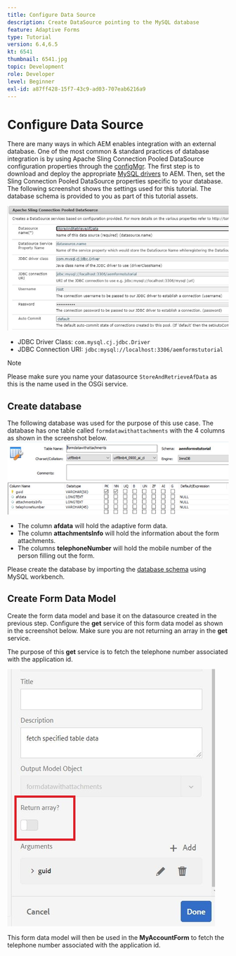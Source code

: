 ```yaml
---
title: Configure Data Source
description: Create DataSource pointing to the MySQL database
feature: Adaptive Forms
type: Tutorial
version: 6.4,6.5
kt: 6541
thumbnail: 6541.jpg
topic: Development
role: Developer
level: Beginner
exl-id: a87ff428-15f7-43c9-ad03-707eab6216a9
---
```

# Configure Data Source

There are many ways in which AEM enables integration with an external database. One of the most common & standard practices of database integration is by using Apache Sling Connection Pooled DataSource configuration properties through the [configMgr](http://localhost:4502/system/console/configMgr).
The first step is to download and deploy the appropriate [MySQL drivers](https://mvnrepository.com/artifact/mysql/mysql-connector-java) to AEM.
Then, set the Sling Connection Pooled DataSource properties specific to your database. The following screenshot shows the settings used for this tutorial. The database schema is provided to you as part of this tutorial assets.

![data-source](assets/data-source.JPG)


* JDBC Driver Class: `com.mysql.cj.jdbc.Driver`
* JDBC Connection URI: `jdbc:mysql://localhost:3306/aemformstutorial`

>[!NOTE]
>Please make sure you name your datasource `StoreAndRetrieveAfData` as this is the name used in the OSGi service.


## Create database


The following database was used for the purpose of this use case. The database has one table called `formdatawithattachments` with the 4 columns as shown in the screenshot below.
![data-base](assets/table-schema.JPG) 

* The column **afdata** will hold the adaptive form data.
* The column **attachmentsInfo** will hold the information about the form attachments.
* The columns **telephoneNumber** will hold the mobile number of the person filling out the form.

Please create the database by importing the [database schema](assets/data-base-schema.sql)
using MySQL workbench.

## Create Form Data Model

Create the form data model and base it on the datasource created in the previous step.
Configure the **get** service of this form data model as shown in the screenshot below.
Make sure you are not returning an array in the **get** service.

The purpose of this **get** service is to fetch the telephone number associated with the application id.

![get-service](assets/get-service.JPG)

This form data model will then be used in the **MyAccountForm** to fetch the telephone number associated with the application id.
